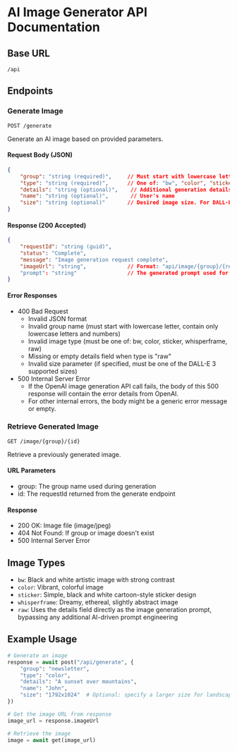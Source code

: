 # AI Image Generator API Documentation

## Base URL
`/api`

## Endpoints

### Generate Image
`POST /generate`

Generate an AI image based on provided parameters.

#### Request Body (JSON)
```json
{
    "group": "string (required)",     // Must start with lowercase letter, contain only lowercase letters and numbers
    "type": "string (required)",      // One of: "bw", "color", "sticker", "whisperframe", "raw"
    "details": "string (optional)",    // Additional generation details (required if type is "raw")
    "name": "string (optional)",       // User's name
    "size": "string (optional)"       // Desired image size. For DALL-E 3, supported values are "1024x1024", "1792x1024", "1024x1792". Defaults to "1024x1024".
}
```

#### Response (200 Accepted)
```json
{
    "requestId": "string (guid)",
    "status": "Complete",
    "message": "Image generation request complete",
    "imageUrl": "string",             // Format: "api/image/{group}/{requestId}"
    "prompt": "string"                // The generated prompt used for image creation
}
```

#### Error Responses
- 400 Bad Request
  - Invalid JSON format
  - Invalid group name (must start with lowercase letter, contain only lowercase letters and numbers)
  - Invalid image type (must be one of: bw, color, sticker, whisperframe, raw)
  - Missing or empty details field when type is "raw"
  - Invalid size parameter (if specified, must be one of the DALL-E 3 supported sizes)
- 500 Internal Server Error
  - If the OpenAI image generation API call fails, the body of this 500 response will contain the error details from OpenAI.
  - For other internal errors, the body might be a generic error message or empty.

### Retrieve Generated Image
`GET /image/{group}/{id}`

Retrieve a previously generated image.

#### URL Parameters
- group: The group name used during generation
- id: The requestId returned from the generate endpoint

#### Response
- 200 OK: Image file (image/jpeg)
- 404 Not Found: If group or image doesn't exist
- 500 Internal Server Error

## Image Types
- `bw`: Black and white artistic image with strong contrast
- `color`: Vibrant, colorful image
- `sticker`: Simple, black and white cartoon-style sticker design
- `whisperframe`: Dreamy, ethereal, slightly abstract image
- `raw`: Uses the details field directly as the image generation prompt, bypassing any additional AI-driven prompt engineering

## Example Usage
```python
# Generate an image
response = await post("/api/generate", {
    "group": "newsletter",
    "type": "color",
    "details": "A sunset over mountains",
    "name": "John",
    "size": "1792x1024"  # Optional: specify a larger size for landscape images
})

# Get the image URL from response
image_url = response.imageUrl

# Retrieve the image
image = await get(image_url)
```
